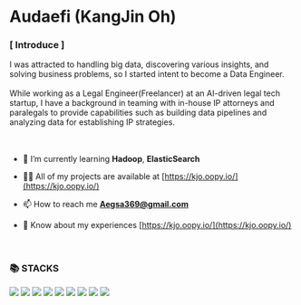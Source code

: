 <h1 align="left"> Audaefi (KangJin Oh)</h1>
<h3 align="left"> [ Introduce ] </h3>
I was attracted to handling big data, discovering various insights, and solving business problems, so I started intent to become a Data Engineer.
  <br>
  <br>
While working as a Legal Engineer(Freelancer) at an AI-driven legal tech startup, I have a background in teaming with in-house IP attorneys and paralegals to provide capabilities such as building data pipelines and analyzing data for establishing IP strategies.
  <br>
  <br>
  <br>
  
- 🌱 I’m currently learning **Hadoop**, **ElasticSearch**

- 👨‍💻 All of my projects are available at [https://kjo.oopy.io/](https://kjo.oopy.io/)

- 📫 How to reach me **Aegsa369@gmail.com**

- 📄 Know about my experiences [https://kjo.oopy.io/](https://kjo.oopy.io/)
  <br>
  <br>
  <br>
<div align="left"><h3>📚 STACKS</h3></div>

<div align="left"> 
  <img src="https://img.shields.io/badge/Python-3776AB?style=flat-square&logo=Python&logoColor=white"/>
  <img src="https://img.shields.io/badge/Scala-DC322F?style=flat-square&logo=Scala&logoColor=white"/>
  <img src="https://img.shields.io/badge/Selenium-43B02A?style=flat-square&logo=Selenium&logoColor=white"/>
  <img src="https://img.shields.io/badge/MySQL-4479A1?style=flat-square&logo=MySQL&logoColor=white"/>
  <img src="https://img.shields.io/badge/Apache Spark-E25A1C?style=flat-square&logo=ApacheSpark&logoColor=white"/>
  <img src="https://img.shields.io/badge/Amazon AWS-232F3E?style=flat-square&logo=amazonaws&logoColor=white"/>
  <img src="https://img.shields.io/badge/Apache Airflow-017CEE?style=flat-square&logo=ApacheAirflow&logoColor=white"/>
  <img src="https://img.shields.io/badge/Docker-2496ED?style=flat-square&logo=Docker&logoColor=white"/>
  <img src="https://img.shields.io/badge/Tableau-E97627?style=flat-square&logo=Tableau&logoColor=white"/>
  <br>
</div>
